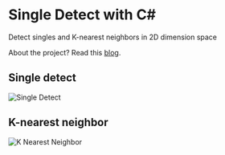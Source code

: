 Single Detect with C#
=============

Detect singles and K-nearest neighbors in 2D dimension space

About the project? Read this [blog](http://kunuk.wordpress.com/2013/01/13/single-detection-in-2d-dimension).



Single detect
------------
![Single Detect](https://raw.github.com/kunukn/single-detect/master/singledetect.png "single detect image")


K-nearest neighbor
------------
![K Nearest Neighbor](https://raw.github.com/kunukn/single-detect/master/knn.png "knn image")

